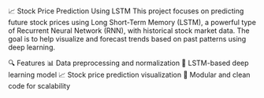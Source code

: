 📈 Stock Price Prediction Using LSTM
This project focuses on predicting future stock prices using Long Short-Term Memory (LSTM), a powerful type of Recurrent Neural Network (RNN), with historical stock market data. The goal is to help visualize and forecast trends based on past patterns using deep learning.

🔍 Features
📊 Data preprocessing and normalization
🧠 LSTM-based deep learning model
📈 Stock price prediction visualization
📁 Modular and clean code for scalability
